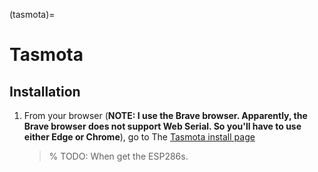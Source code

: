 (tasmota)=

# Tasmota

## Installation

1. From your browser (**NOTE: I use the Brave browser.  Apparently, the Brave browser does not support Web Serial.  So you'll have to use either Edge or Chrome**), go to   The [Tasmota install page](https://tasmota.github.io/install/)

   > % TODO: When get the ESP286s.
